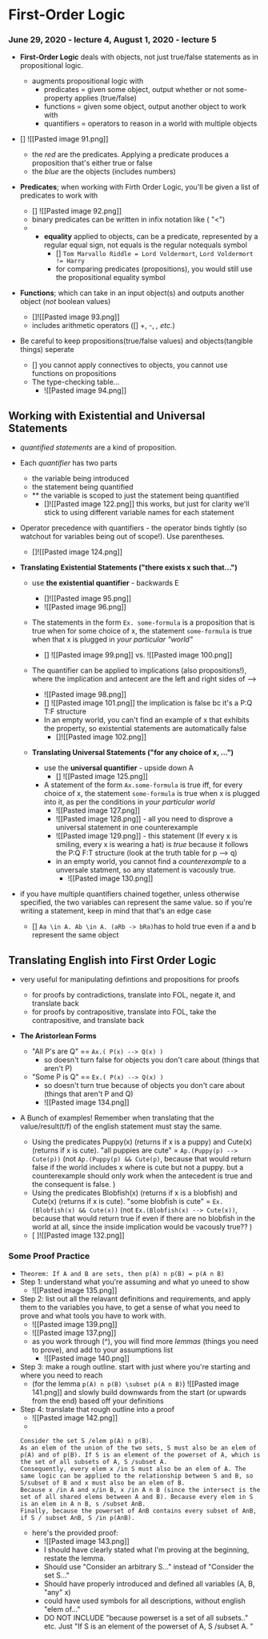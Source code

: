 # First-Order Logic
### June 29, 2020 - lecture 4, August 1, 2020 - lecture 5

- **First-Order Logic** deals with objects, not just true/false statements as in propositional logic.
	- augments propositional logic with
		- predicates = given some object, output whether or not some-property applies (true/false)
		- functions = given some object, output another object to work with
		- quantifiers = operators to reason in a world with multiple objects
- [] ![[Pasted image 91.png]]	
	- the *red* are the predicates. Applying a predicate produces a proposition that's either true or false 
	- the *blue* are the objects (includes numbers)
- **Predicates**; when working with Firth Order Logic, you'll be given a list of predicates to work with 
	- [] ![[Pasted image 92.png]]
	- binary predicates can be written in infix notation like ( "<")
	- - **equality** applied to objects, can be a predicate, represented by a regular equal sign, not equals is the regular notequals symbol
		- [] `Tom Marvallo Riddle = Lord Voldermort`, `Lord Voldermort != Harry`
		- for comparing predicates (propositions), you would still use the propositional equality symbol

- **Functions**; which can take in an input object(s) and outputs another object (*not* boolean values)
	- []![[Pasted image 93.png]]
	- includes arithmetic operators ([] +, -, *, etc.*)

- Be careful to keep propositions(true/false values) and objects(tangible things) seperate
	- [] you cannot apply connectives to objects, you cannot use functions on propositions
	- The type-checking table...
		- ![[Pasted image 94.png]]


## Working with Existential and Universal Statements
- *quantified statements* are a kind of proposition.
- Each *quantifier* has two parts
	- the variable being introduced 
	- the statement being quantified
	- ** the variable is scoped to just the statement being quantified
		- []![[Pasted image 122.png]] this works, but just for clarity we'll stick to using different variable names for each statement
- Operator precedence with quantifiers - the operator binds tightly (so watchout for variables being out of scope!). Use parentheses.
	- []![[Pasted image 124.png]]


- **Translating Existential Statements ("there exists x such that...")**
	- use **the existential quantifier** - backwards E
		- []![[Pasted image 95.png]]
		- ![[Pasted image 96.png]]
	- The statements in the form `Ex. some-formula` is a proposition that is true when for some choice of x, the statement `some-formula` is true when that x is plugged in *your particular "world"*
		- [] ![[Pasted image 99.png]] vs. ![[Pasted image 100.png]]
	- The quantifier can be applied to implications (also propositions!), where the implication and antecent are the left and right sides of -->
		- ![[Pasted image 98.png]]
		- [] ![[Pasted image 101.png]] the implication is false bc it's a P:Q T:F structure
		- In an empty world, you can't find an example of x that exhibits the property, so existential statements are automatically false
			- []![[Pasted image 102.png]] 
	
	- **Translating Universal Statements ("for any choice of x, ...")**
		- use the **universal quantifier** - upside down A
			- [] ![[Pasted image 125.png]]
		- A statement of the form `Ax.some-formula` is true iff, for every choice of x, the statement `some-formula` is true when x is plugged into it, as per the conditions in *your particular world*
			- ![[Pasted image 127.png]]
			- ![[Pasted image 128.png]] - all you need to disprove a universal statement in one counterexample
			- ![[Pasted image 129.png]] - this statement (If every x is smiling, every x is wearing a hat) is *true* because it follows the P:Q F:T structure (look at the truth table for p --> q)
			- in an empty world, you cannot find a *counterexample* to a unversale statment, so any statement is vacously true.
				- ![[Pasted image 130.png]]
- if you have multiple quantifiers chained together, unless otherwise specified, the two variables can represent the same value. so if you're writing a statement, keep in mind that that's an edge case 
	- [] `Aa \in A. Ab \in A. (aRb -> bRa)`has to hold true even if a and b represent the same object

## Translating English into First Order Logic
- very useful for manipulating defintions and propositions for proofs
	- for proofs by contradictions, translate into FOL, negate it, and translate back
	- for proofs by contrapositive, translate into FOL, take the contrapositive, and translate back

- **The Aristorlean Forms**
	- "All P's are Q" == `Ax.( P(x) --> Q(x) )`
		- so doesn't turn false for objects you don't care about (things that aren't P)
	- "Some P is Q" == `Ex.( P(x) --> Q(x) )`
		- so doesn't turn true because of objects you don't care about (things that aren't P and Q)
		- ![[Pasted image 134.png]]

- A Bunch of examples! Remember when translating that the value/result(t/f) of the english statement must stay the same.
	- Using the predicates Puppy(x) (returns if x is a puppy) and Cute(x) (returns if x is cute). "all puppies are cute" = `Ap.(Puppy(p) --> Cute(p))` (not `Ap.(Puppy(p) && Cute(p)`, because that would return false if the world includes x where is cute but not a puppy. but a counterexample should only work when the antecedent is true and the consequent is false. )
	- Using the predicates Blobfish(x) (returns if x is a blobfish) and Cute(x) (returns if x is cute). "some blobfish is cute" = `Ex.(Blobfish(x) && Cute(x))` (not `Ex.(Blobfish(x) --> Cute(x))`, because that would return true if even if there are no blobfish in the world at all, since the inside implication would be vacously true?? ) 
	- [ ]![[Pasted image 132.png]]

### Some Proof Practice
- `Theorem: If A and B are sets, then p(A) n p(B) = p(A n B)`
- Step 1: understand what you're assuming and what yo uneed to show
	- ![[Pasted image 135.png]]
- Step 2: list out all the relavant definitions and requirements, and apply them to the variables you have, to get a sense of what you need to prove and what tools you have to work with. 
	- ![[Pasted image 139.png]]
	- ![[Pasted image 137.png]]
	- as you work through (^), you will find more *lemmas* (things you need to prove), and add to your assumptions list
		- ![[Pasted image 140.png]]
- Step 3: make a rough outline. start with just where you're starting and where you need to reach
	- (for the lemma `p(A) n p(B) \subset p(A n B)`) ![[Pasted image 141.png]] and slowly build downwards from the start (or upwards from the end) based off your definitions
- Step 4: translate that rough outline into a proof
	- ![[Pasted image 142.png]]
	- 
	```
	Consider the set S /elem p(A) n p(B). 
	As an elem of the union of the two sets, S must also be an elem of p(A) and of p(B). If S is an element of the powerset of A, which is the set of all subsets of A, S /subset A. 
	Consequently, every elem x /in S must also be an elem of A. The same logic can be applied to the relationship between S and B, so S/subset of B and x must also be an elem of B. 
	Because x /in A and x/in B, x /in A n B (since the intersect is the set of all shared elems between A and B). Because every elem in S is an elem in A n B, s /subset AnB. 
	Finally, because the powerset of AnB contains every subset of AnB, if S / subset AnB, S /in p(AnB). 
	```
	- here's the provided proof:
		- ![[Pasted image 143.png]]
		- I should have clearly stated what I'm proving at the beginning, restate the lemma.
		- Should use "Consider an arbitrary S..." instead of "Consider the set S..."
		- Should have properly introduced and defined all variables (A, B, "any" x)
		- could have used symbols for all descriptions, without english "elem of..."
		- DO NOT INCLUDE "because powerset is a set of all subsets.." etc. Just "If S is an element of the powerset of A, S /subset A. "















